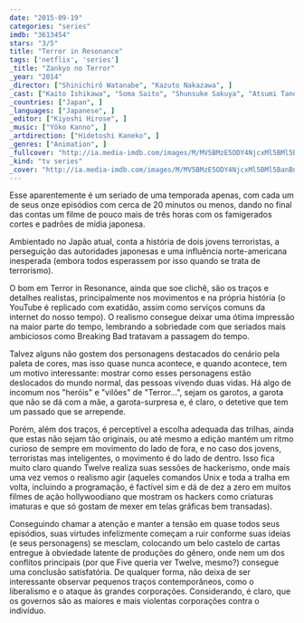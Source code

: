 ```yaml
---
date: "2015-09-19"
categories: "series"
imdb: "3613454"
stars: "3/5"
title: "Terror in Resonance"
tags: ['netflix', 'series']
_title: "Zankyo no Terror"
_year: "2014"
_director: ["Shinichirô Watanabe", "Kazuto Nakazawa", ]
_cast: ["Kaito Ishikawa", "Soma Saito", "Shunsuke Sakuya", "Atsumi Tanezaki", "Megumi Han", ]
_countries: ["Japan", ]
_languages: ["Japanese", ]
_editor: ["Kiyoshi Hirose", ]
_music: ["Yôko Kanno", ]
_artdirection: ["Hidetoshi Kaneko", ]
_genres: ["Animation", ]
_fullcover: "http://ia.media-imdb.com/images/M/MV5BMzE5ODY4NjcxMl5BMl5BanBnXkFtZTgwNzc0OTU4NTE@.jpg"
_kind: "tv series"
_cover: "http://ia.media-imdb.com/images/M/MV5BMzE5ODY4NjcxMl5BMl5BanBnXkFtZTgwNzc0OTU4NTE@._V1._SX100_SY75_.jpg"
---
```

Esse aparentemente é um seriado de uma temporada apenas, com cada um de seus onze episódios com cerca de 20 minutos ou menos, dando no final das contas um filme de pouco mais de três horas com os famigerados cortes e padrões de mídia japonesa.

Ambientado no Japão atual, conta a história de dois jovens terroristas, a perseguição das autoridades japonesas e uma influência norte-americana inesperada (embora todos esperassem por isso quando se trata de terrorismo).

O bom em Terror in Resonance, ainda que soe clichê, são os traços e detalhes realistas, principalmente nos movimentos e na própria história (o YouTube é replicado com exatidão, assim como serviços comuns da internet do nosso tempo). O realismo consegue deixar uma ótima impressão na maior parte do tempo, lembrando a sobriedade com que seriados mais ambiciosos como Breaking Bad tratavam a passagem do tempo. 

Talvez alguns não gostem dos personagens destacados do cenário pela paleta de cores, mas isso quase nunca acontece, e quando acontece, tem um motivo interessante: mostrar como esses personagens estão deslocados do mundo normal, das pessoas vivendo duas vidas. Há algo de incomum nos "heróis" e "vilões" de "Terror...", sejam os garotos, a garota que não se dá com a mãe, a garota-surpresa e, é claro, o detetive que tem um passado que se arrepende.

Porém, além dos traços, é perceptível a escolha adequada das trilhas, ainda que estas não sejam tão originais, ou até mesmo a edição mantém um ritmo curioso de sempre em movimento do lado de fora, e no caso dos jovens, terroristas mas inteligentes, o movimento é do lado de dentro. Isso fica muito claro quando Twelve realiza suas sessões de hackerismo, onde mais uma vez vemos o realismo agir (aqueles comandos Unix e toda a tralha em volta, incluindo a programação, é factível sim e dá de dez a zero em muitos filmes de ação hollywoodiano que mostram os hackers como criaturas imaturas e que só gostam de mexer em telas gráficas bem transadas).

Conseguindo chamar a atenção e manter a tensão em quase todos seus episódios, suas virtudes infelizmente começam a ruir conforme suas ideias (e seus personagens) se mesclam, colocando um belo castelo de cartas entregue à obviedade latente de produções do gênero, onde nem um dos conflitos principais (por que Five queria ver Twelve, mesmo?) consegue uma conclusão satisfatória. De qualquer forma, não deixa de ser interessante observar pequenos traços contemporâneos, como o liberalismo e o ataque às grandes corporações. Considerando, é claro, que os governos são as maiores e mais violentas corporações contra o indivíduo.
